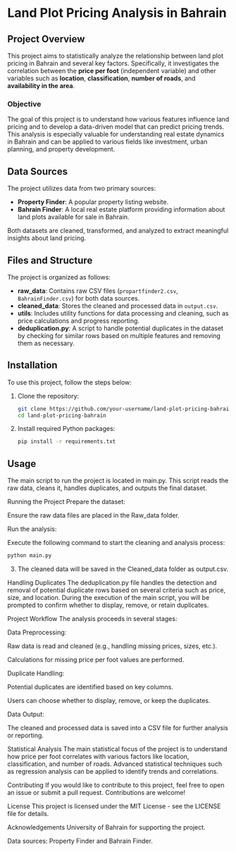 # Land Plot Pricing Analysis in Bahrain

## Project Overview

This project aims to statistically analyze the relationship between land plot pricing in Bahrain and several key factors. Specifically, it investigates the correlation between the **price per foot** (independent variable) and other variables such as **location**, **classification**, **number of roads**, and **availability in the area**.

### Objective

The goal of this project is to understand how various features influence land pricing and to develop a data-driven model that can predict pricing trends. This analysis is especially valuable for understanding real estate dynamics in Bahrain and can be applied to various fields like investment, urban planning, and property development.

## Data Sources

The project utilizes data from two primary sources:

- **Property Finder**: A popular property listing website.
- **Bahrain Finder**: A local real estate platform providing information about land plots available for sale in Bahrain.

Both datasets are cleaned, transformed, and analyzed to extract meaningful insights about land pricing.

## Files and Structure

The project is organized as follows:

- **raw_data**: Contains raw CSV files (`propartfinder2.csv`, `BahrainFinder.csv`) for both data sources.
- **cleaned_data**: Stores the cleaned and processed data in `output.csv`.
- **utils**: Includes utility functions for data processing and cleaning, such as price calculations and progress reporting.
- **deduplication.py**: A script to handle potential duplicates in the dataset by checking for similar rows based on multiple features and removing them as necessary.

## Installation

To use this project, follow the steps below:

1. Clone the repository:

   ```bash
   git clone https://github.com/your-username/land-plot-pricing-bahrain.git
   cd land-plot-pricing-bahrain

2. Install required Python packages:

   ```bash
   pip install -r requirements.txt

## Usage
The main script to run the project is located in main.py. This script reads the raw data, cleans it, handles duplicates, and outputs the final dataset.

Running the Project
Prepare the dataset:

Ensure the raw data files are placed in the Raw_data folder.

Run the analysis:

Execute the following command to start the cleaning and analysis process:

   ```bash
  python main.py
```
3. The cleaned data will be saved in the Cleaned_data folder as output.csv.

Handling Duplicates
The deduplication.py file handles the detection and removal of potential duplicate rows based on several criteria such as price, size, and location. During the execution of the main script, you will be prompted to confirm whether to display, remove, or retain duplicates.

Project Workflow
The analysis proceeds in several stages:

Data Preprocessing:

Raw data is read and cleaned (e.g., handling missing prices, sizes, etc.).

Calculations for missing price per foot values are performed.

Duplicate Handling:

Potential duplicates are identified based on key columns.

Users can choose whether to display, remove, or keep the duplicates.

Data Output:

The cleaned and processed data is saved into a CSV file for further analysis or reporting.

Statistical Analysis
The main statistical focus of the project is to understand how price per foot correlates with various factors like location, classification, and number of roads. Advanced statistical techniques such as regression analysis can be applied to identify trends and correlations.

Contributing
If you would like to contribute to this project, feel free to open an issue or submit a pull request. Contributions are welcome!

License
This project is licensed under the MIT License - see the LICENSE file for details.

Acknowledgements
University of Bahrain for supporting the project.

Data sources: Property Finder and Bahrain Finder.
